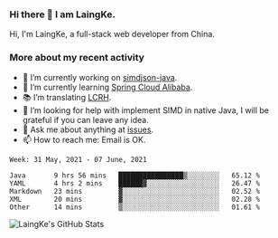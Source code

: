 ### Hi there 👋 I am LaingKe.

Hi, I'm LaingKe, a full-stack web developer from China.

### More about my recent activity

- 🔭 I’m currently working on [simdjson-java](https://github.com/laingke/simdjson-java).
- 🌱 I’m currently learning [Spring Cloud Alibaba](https://github.com/alibaba/spring-cloud-alibaba).
- :books: I’m translating [LCRH](https://github.com/LCTT/LCRH).
- 🤔 I’m looking for help with implement SIMD in native Java, I will be grateful if you can leave any idea.
- 💬 Ask me about anything at [issues](https://github.com/laingke/laingke/issues).
- 📫 How to reach me: Email is OK.

<!--START_SECTION:waka-->
```text
Week: 31 May, 2021 - 07 June, 2021

Java       9 hrs 56 mins   ████████████████▒░░░░░░░░   65.12 % 
YAML       4 hrs 2 mins    ██████▓░░░░░░░░░░░░░░░░░░   26.47 % 
Markdown   23 mins         ▓░░░░░░░░░░░░░░░░░░░░░░░░   02.52 % 
XML        20 mins         ▓░░░░░░░░░░░░░░░░░░░░░░░░   02.28 % 
Other      14 mins         ▒░░░░░░░░░░░░░░░░░░░░░░░░   01.61 % 
```
<!--END_SECTION:waka-->

![LaingKe's GitHub Stats](https://github-readme-stats.vercel.app/api?username=laingke&show_icons=true&theme=nightowl&count_private=true)

